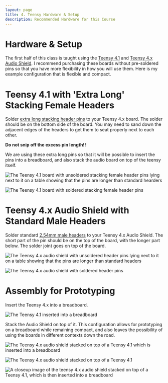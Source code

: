 ```yaml
---
layout: page
title: 4. Teensy Hardware & Setup
description: Recommended Hardware for this Course
---
```


# Hardware & Setup

The first half of this class is taught using the [Teensy 4.1](https://www.pjrc.com/store/teensy41.html) and [Teensy 4.x Audio Shield](https://www.pjrc.com/store/teensy3_audio.html). I recommend purchasing these boards without pre-soldered pins so that you have more flexibility in how you will use them. Here is my example configuration that is flexible and compact.

# **Teensy 4.1 with 'Extra Long' Stacking Female Headers**

Solder [extra long stacking header pins](https://www.adafruit.com/product/2830) to your Teensy 4.x board. The solder should be on the bottom side of the board. You may need to sand down the adjacent edges of the headers to get them to seat properly next to each other.

**Do not snip off the excess pin length!!**

We are using these extra long pins so that it will be possible to insert the pins into a breadboard, and also stack the audio board on top of the teensy itself.

![The Teensy 4.1 board with unsoldered stacking female header pins lying next to it on a table showing that the pins are longer than standard hearders](assets/images/teensy4_1withPins.JPG)

![The Teensy 4.1 board with soldered stacking female header pins](assets/images/teensy4_1_withHeaders.jpg)

# **Teensy 4.x Audio Shield with Standard Male Headers**

Solder standard [2.54mm male headers](https://www.amazon.com/Jabinco-Breakable-Header-Connector-Arduino/dp/B0817JG3XN/) to your Teensy 4.x Audio Shield. The short part of the pin should be on the top of the board, with the longer part below. The solder joint goes on top of the board.

![The Teensy 4.x audio shield with unsoldered header pins lying next to it on a table showing that the pins are longer than standard headers](assets/images/teensy4_x_audioBoardWithPins.JPG)

![The Teensy 4.x audio shield with soldered header pins](assets/images/teensyAudioShieldWithHeaders.jpg)

# **Assembly for Prototyping**

Insert the Teensy 4.x into a breadboard.

![The Teensy 4.1 inserted into a breadboard](assets/images/teensy4_1_breadBoard.JPG)

Stack the Audio Shield on top of it. This configuration allows for prototyping on a breadboard while remaining compact, and also leaves the possibility of using the boards in different contexts down the road.

![The Teensy 4.x audio shield stacked on top of a Teensy 4.1 which is inserted into a breadboard](assets/images/teensy4_1_withAudioBoardStacked.JPG)

![The Teensy 4.x audio shield stacked on top of a Teensy 4.1](assets/images/teensy4_1_andAudioshield.JPG)

![A closeup image of the teensy 4.x audio shield stacked on top of a Teensy 4.1, which is then inserted into a breadboard](assets/images/teensy4_1_audioBoardInBreadboard.jpeg)
